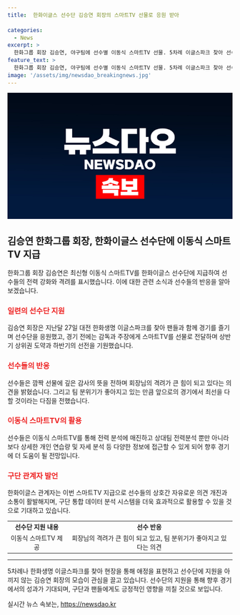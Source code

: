 ```yaml
---
title:  한화이글스 선수단 김승연 회장의 스마트TV 선물로 응원 받아

categories:
  - News
excerpt: >
  한화그룹 회장 김승연, 야구팀에 선수별 이동식 스마트TV 선물. 5차례 이글스파크 찾아 선수들 격려하며, 상반기 상위권 도약 기원. 스마트TV로 전력분석 가능하게 하고, 선수들의 노력에 감사 표시. 채은성 주장은 회장님 격려가 큰 힘이라며 팬들에게 좋은 결과 보여줄 것 다짐.
feature_text: >
  한화그룹 회장 김승연, 야구팀에 선수별 이동식 스마트TV 선물. 5차례 이글스파크 찾아 선수들 격려하며, 상반기 상위권 도약 기원. 스마트TV로 전력분석 가능하게 하고, 선수들의 노력에 감사 표시. 채은성 주장은 회장님 격려가 큰 힘이라며 팬들에게 좋은 결과 보여줄 것 다짐.
image: '/assets/img/newsdao_breakingnews.jpg'
---
```


<p><img src="/assets/img/newsdao_breakingnews.jpg" alt="cryptoinkorea 속보" /></p>

<h2 data-ke-size="size26">김승연 한화그룹 회장, 한화이글스 선수단에 이동식 스마트TV 지급</h2>

<p data-ke-size="size16">한화그룹 회장 김승연은 최신형 이동식 스마트TV를 한화이글스 선수단에 지급하여 선수들의 전력 강화와 격려를 표시했습니다. 이에 대한 관련 소식과 선수들의 반응을 알아보겠습니다.</p>

<h3><b><span style="color: #ee2323;">일련의 선수단 지원</span></b></h3>

<p data-ke-size="size16">김승연 회장은 지난달 27일 대전 한화생명 이글스파크를 찾아 팬들과 함께 경기를 즐기며 선수단을 응원했고, 경기 전에는 감독과 주장에게 스마트TV를 선물로 전달하며 상반기 상위권 도약과 하반기의 선전을 기원했습니다.</p>

<h3><b><span style="color: #ee2323;">선수들의 반응</span></b></h3>

<p data-ke-size="size16">선수들은 깜짝 선물에 깊은 감사의 뜻을 전하며 회장님의 격려가 큰 힘이 되고 있다는 의견을 밝혔습니다. 그리고 팀 분위기가 좋아지고 있는 만큼 앞으로의 경기에서 최선을 다할 것이라는 다짐을 전했습니다.</p>

<h3><b><span style="color: #ee2323;">이동식 스마트TV의 활용</span></b></h3>

<p data-ke-size="size16">선수들은 이동식 스마트TV를 통해 전력 분석에 매진하고 상대팀 전력분석 뿐만 아니라 보다 상세한 개인 연습량 및 자세 분석 등 다양한 정보에 접근할 수 있게 되어 향후 경기에 더 도움이 될 전망입니다.</p>

<h3><b><span style="color: #ee2323;">구단 관계자 발언</span></b></h3>

<p data-ke-size="size16">한화이글스 관계자는 이번 스마트TV 지급으로 선수들의 상호간 자유로운 의견 개진과 소통이 활발해지며, 구단 통합 데이터 분석 시스템을 더욱 효과적으로 활용할 수 있을 것으로 기대하고 있습니다.</p>

<table>
    <tbody>
        <tr>
            <td style="text-align: center; height: 17px;"><b>선수단 지원 내용</b></td>
            <td style="text-align: center; height: 17px;"><b>선수 반응</b></td>
        </tr>
        <tr>
            <td style="text-align: center; height: 17px;">이동식 스마트TV 제공</td>
            <td style="text-align: center; height: 17px;">회장님의 격려가 큰 힘이 되고 있고, 팀 분위기가 좋아지고 있다는 의견</td>
        </tr>
    </tbody>
</table>

<hr>

<p data-ke-size="size16">5차례나 한화생명 이글스파크를 찾아 현장을 통해 애정을 표현하고 선수단에 지원을 아끼지 않는 김승연 회장의 모습이 관심을 끌고 있습니다. 선수단의 지원을 통해 향후 경기에서의 성과가 기대되며, 구단과 팬들에게도 긍정적인 영향을 끼칠 것으로 보입니다.</p>
실시간 뉴스 속보는, <a href="https://newsdao.kr" rel="dofollow">https://newsdao.kr</a>


